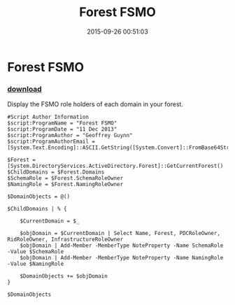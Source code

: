 ﻿---
pid:            6031
parent:         0
children:       
poster:         Geoff Guynn
title:          Forest FSMO
date:           2015-09-26 00:51:03
description:    Display the FSMO role holders of each domain in your forest.
format:         posh
---

# Forest FSMO

### [download](6031.ps1)  

Display the FSMO role holders of each domain in your forest.

```posh
#Script Author Information
$script:ProgramName = "Forest FSMO"
$script:ProgramDate = "11 Dec 2013"
$script:ProgramAuthor = "Geoffrey Guynn"
$script:ProgramAuthorEmail = [System.Text.Encoding]::ASCII.GetString([System.Convert]::FromBase64String("Z2VvZmZyZXlAZ3V5bm4ub3Jn"))

$Forest = [System.DirectoryServices.ActiveDirectory.Forest]::GetCurrentForest()
$ChildDomains = $Forest.Domains
$SchemaRole = $Forest.SchemaRoleOwner
$NamingRole = $Forest.NamingRoleOwner

$DomainObjects = @()

$ChildDomains | % {

    $CurrentDomain = $_
    
    $objDomain = $CurrentDomain | Select Name, Forest, PDCRoleOwner, RidRoleOwner, InfrastructureRoleOwner
    $objDomain | Add-Member -MemberType NoteProperty -Name SchemaRole -Value $SchemaRole
    $objDomain | Add-Member -MemberType NoteProperty -Name NamingRole -Value $NamingRole
    
    $DomainObjects += $objDomain
}

$DomainObjects
```
